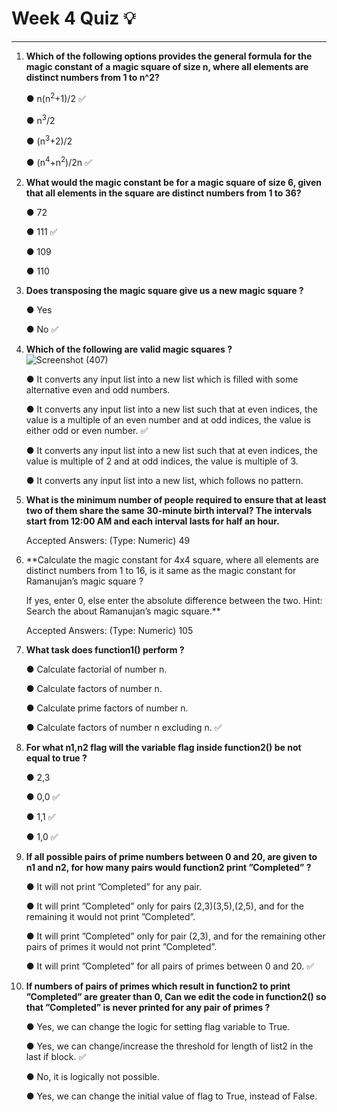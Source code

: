 # Week 4 Quiz :bulb:
***

1. **Which of the following options provides the general formula for the magic constant of a magic square of size n, where all elements are distinct numbers from 1 to n^2?**

    &#9679; n(n<sup>2</sup>+1)/2 :white_check_mark:

    &#9679; n<sup>3</sup>/2

    &#9679; (n<sup>3</sup>+2)/2

    &#9679; (n<sup>4</sup>+n<sup>2</sup>)/2n :white_check_mark:
     
3. **What would the magic constant be for a magic square of size 6, given that all elements in the square are distinct numbers from 1 to 36?**
   
    &#9679; 72 

    &#9679; 111 :white_check_mark:

    &#9679; 109

    &#9679; 110

5. **Does transposing the magic square give us a new magic square ?**
   
    &#9679; Yes
 
    &#9679; No :white_check_mark: 

7. **Which of the following are valid magic squares ?** <br/>
     <todo>
   ![Screenshot (407)](https://github.com/user-attachments/assets/9fc853dd-61c1-4366-ac67-000d7ba4c8fc) <br/>
   
    &#9679; It converts any input list into a new list which is filled with some alternative even and odd numbers.
   
    &#9679; It converts any input list into a new list such that at even indices, the value is a multiple of an even number and at odd indices, the value is either odd or even number. :white_check_mark:
   
    &#9679; It converts any input list into a new list such that at even indices, the value is multiple of 2 and at odd indices, the value is multiple of 3.
   
    &#9679; It converts any input list into a new list, which follows no pattern.

9. **What is the minimum number of people required to ensure that at least two of them share the same 30-minute birth interval? The intervals start from 12:00 AM and each interval lasts for half an hour.**<br/>
 
    Accepted Answers:
    (Type: Numeric) 49

11. **Calculate the magic constant for 4x4 square, where all elements are distinct numbers from 1 to 16, is it same as the magic constant for Ramanujan’s magic square ?<br/>

    If yes, enter 0, else enter the absolute difference between the two.
    Hint: Search the about Ramanujan’s magic square.** <br/>
   
    Accepted Answers:
    (Type: Numeric) 105

10. **What task does function1() perform ?**
    <todo>
    
    &#9679; Calculate factorial of number n. 
 
    &#9679; Calculate factors of number n.

    &#9679; Calculate prime factors of number n.

    &#9679; Calculate factors of number n excluding n. :white_check_mark:
    
10. **For what n1,n2 flag will the variable flag inside function2() be not equal to true ?**
    
    &#9679; 2,3
 
    &#9679; 0,0 :white_check_mark:

    &#9679; 1,1 :white_check_mark:

    &#9679; 1,0 :white_check_mark:

10. **If all possible pairs of prime numbers between 0 and 20, are given to n1 and n2, for how many pairs would function2 print ”Completed” ?**
    
    &#9679; It will not print ”Completed” for any pair.
 
    &#9679; It will print ”Completed” only for pairs (2,3)(3,5),(2,5), and for the remaining it would not print ”Completed”.

    &#9679; It will print ”Completed” only for pair (2,3), and for the remaining other pairs of primes it would not print ”Completed”.
    
    &#9679; It will print ”Completed” for all pairs of primes between 0 and 20. :white_check_mark:

10. **If numbers of pairs of primes which result in function2 to print ”Completed” are greater than 0, Can we edit the code in function2() so that ”Completed” is never printed for any pair of primes ?**
    
    &#9679; Yes, we can change the logic for setting flag variable to True.
 
    &#9679; Yes, we can change/increase the threshold for length of list2 in the last if block. :white_check_mark:
    
    &#9679; No, it is logically not possible.
    
    &#9679; Yes, we can change the initial value of flag to True, instead of False.
